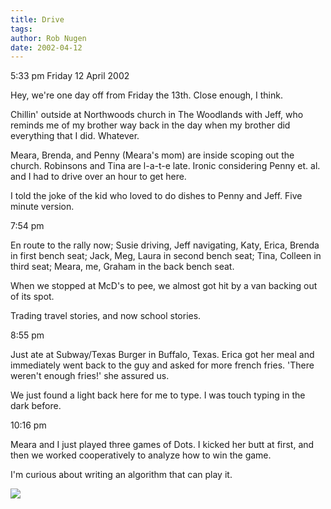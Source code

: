 ```yaml
---
title: Drive
tags: 
author: Rob Nugen
date: 2002-04-12
---
```


<p class=date>5:33 pm Friday 12 April 2002</p>

<p>Hey, we're one day off from Friday the 13th.  Close enough, I
think.</p>

<p>Chillin' outside at Northwoods church in The Woodlands with Jeff,
who reminds me of my brother way back in the day when my brother did
everything that I did.  Whatever.</p>

<p>Meara, Brenda, and Penny (Meara's mom) are inside scoping out the
church.  Robinsons and Tina are l-a-t-e late.  Ironic considering
Penny et. al. and I had to drive over an hour to get here.</p>

<p>I told the joke of the kid who loved to do dishes to Penny and
Jeff.  Five minute version.</p>

<p class=date>7:54 pm</p>

<p>En route to the rally now; Susie driving, Jeff navigating, Katy,
Erica, Brenda in first bench seat; Jack, Meg, Laura in second bench
seat; Tina, Colleen in third seat; Meara, me, Graham in the back bench
seat.</p>

<p>When we stopped at McD's to pee, we almost got hit by a van backing
out of its spot.</p>

<p>Trading travel stories, and now school stories.</p>

<p class=date>8:55 pm</p>

<p>Just ate at Subway/Texas Burger in Buffalo, Texas.  Erica got her
meal and immediately went back to the guy and asked for more french
fries.  'There weren't enough fries!' she assured us.</p>

<p>We just found a light back here for me to type.  I was touch typing
in the dark before.</p>

<p class=date>10:16 pm</p>

<p>Meara and I just played three games of Dots.  I kicked her butt at
first, and then we worked cooperatively to analyze how to win the
game.</p>

<p>I'm curious about writing an algorithm that can play it.</p>

<p><img src="/images/rob/wL-ROB.gif"/></p>
